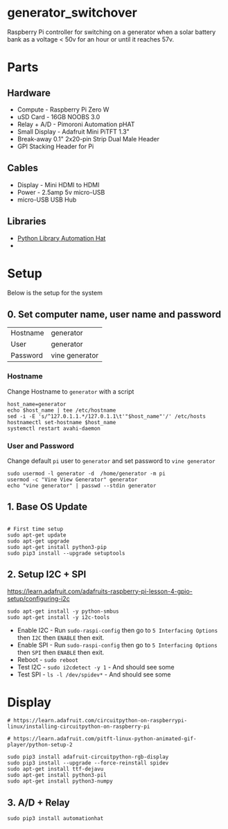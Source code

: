 # generator_switchover

Raspberry Pi controller for switching on a generator when a solar battery bank as a voltage &lt; 50v for an hour or until it reaches 57v.

# Parts

## Hardware

* Compute - Raspberry Pi Zero W
* uSD Card - 16GB NOOBS 3.0 
* Relay + A/D - Pimoroni Automation pHAT 
* Small Display - Adafruit Mini PiTFT 1.3"
* Break-away 0.1" 2x20-pin Strip Dual Male Header
* GPI Stacking Header for Pi

## Cables

* Display - Mini HDMI to HDMI
* Power - 2.5amp 5v micro-USB
* micro-USB USB Hub

## Libraries

* [Python Library Automation Hat](https://github.com/pimoroni/automation-hat)
* 

# Setup

Below is the setup for the system

## 0. Set computer name, user name and password

|            |            |
| ---------- | ---------- |
| Hostname   | generator  |
| User       | generator  |
| Password   | vine generator |

### Hostname

Change Hostname to `generator` with a script

```
host_name=generator
echo $host_name | tee /etc/hostname
sed -i -E 's/^127.0.1.1.*/127.0.1.1\t'"$host_name"'/' /etc/hosts
hostnamectl set-hostname $host_name
systemctl restart avahi-daemon
```

### User and Password

Change default `pi` user to `generator` and set password to `vine generator`

```
sudo usermod -l generator -d  /home/generator -m pi
usermod -c "Vine View Generator" generator
echo "vine generator" | passwd --stdin generator
```



## 1. Base OS Update

```

```

```
# First time setup
sudo apt-get update
sudo apt-get upgrade
sudo apt-get install python3-pip
sudo pip3 install --upgrade setuptools
```

## 2. Setup I2C + SPI

https://learn.adafruit.com/adafruits-raspberry-pi-lesson-4-gpio-setup/configuring-i2c

```
sudo apt-get install -y python-smbus
sudo apt-get install -y i2c-tools
```

* Enable I2C - Run `sudo-raspi-config` then go to `5 Interfacing Options` then `I2C` then `ENABLE` then exit.
* Enable SPI - Run `sudo-raspi-config` then go to `5 Interfacing Options` then `SPI` then `ENABLE` then exit.
* Reboot - `sudo reboot`
* Test I2C - `sudo i2cdetect -y 1` - And should see some
* Test SPI - `ls -l /dev/spidev*` - And should see some



# Display
```
# https://learn.adafruit.com/circuitpython-on-raspberrypi-linux/installing-circuitpython-on-raspberry-pi

# https://learn.adafruit.com/pitft-linux-python-animated-gif-player/python-setup-2

sudo pip3 install adafruit-circuitpython-rgb-display
sudo pip3 install --upgrade --force-reinstall spidev
sudo apt-get install ttf-dejavu
sudo apt-get install python3-pil
sudo apt-get install python3-numpy
```

## 3. A/D + Relay

```
sudo pip3 install automationhat

```